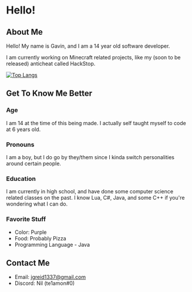 # Hello!
## About Me
Hello! My name is Gavin, and I am a 14 year old software developer.

I am currently working on Minecraft related projects, like my (soon to be released) anticheat called HackStop.

[![Top Langs](https://github-readme-stats.vercel.app/api/top-langs/?username=jgreid1027&layout=pie)](https://github.com/anuraghazra/github-readme-stats)

## Get To Know Me Better
### Age
I am 14 at the time of this being made. I actually self taught myself to code at 6 years old.

### Pronouns
I am a boy, but I do go by they/them since I kinda switch personalities around certain people.

### Education
I am currently in high school, and have done some computer science related classes on the past. I know Lua, C#, Java, and some C++ if you're wondering what I can do.

### Favorite Stuff
- Color: Purple
- Food: Probably Pizza
- Programming Language - Java

## Contact Me
- Email: jgreid1337@gmail.com
- Discord: Nil (te1amon#0)
